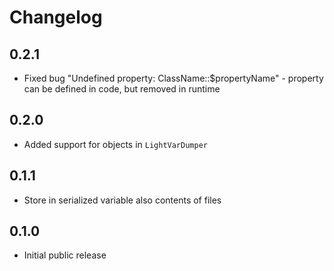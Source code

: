 # Changelog

## 0.2.1

* Fixed bug "Undefined property: ClassName::$propertyName" - property can be defined in code, but removed in runtime

## 0.2.0

* Added support for objects in `LightVarDumper`

## 0.1.1

* Store in serialized variable also contents of files

## 0.1.0

* Initial public release